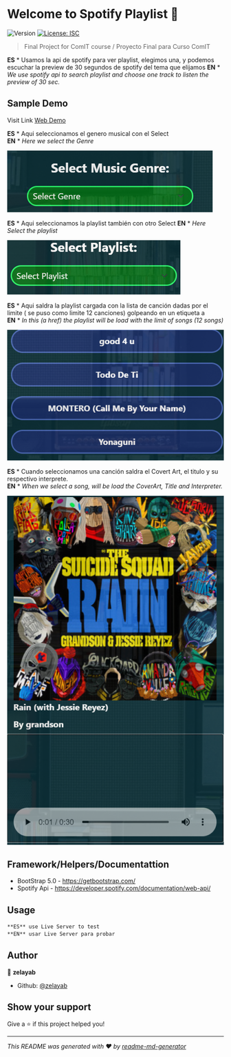 # Welcome to Spotify Playlist 👋
![Version](https://img.shields.io/badge/version-1.0.0-blue.svg?cacheSeconds=2592000)
[![License: ISC](https://img.shields.io/badge/License-ISC-yellow.svg)](#)

> Final Project for ComIT course / Proyecto Final para Curso ComIT

**ES** * Usamos la api de spotify para ver playlist, elegimos una, y podemos escuchar la preview de 30 segundos de spotify del tema que elijamos
**EN** * *We use spotify api to search playlist and choose one track to listen the preview of 30 sec.*

## Sample Demo

 Visit Link [Web Demo](https://playspotify.netlify.app "Play Spotify")


**ES** * Aqui seleccionamos el genero musical con el Select  
**EN** * *Here we select the Genre*

![alt text](https://github.com/zelayab/FinalProject-Comit/blob/main/img/select-genre.png)

 **ES** * Aqui seleccionamos la playlist también con otro Select
 **EN** * *Here Select the playlist*

![alt text](https://github.com/zelayab/FinalProject-Comit/blob/main/img/select-playlist.png)

**ES** * Aqui saldra la playlist cargada con la lista de canción dadas por el limite ( se puso como limite 12 canciones) golpeando en un etiqueta a  
**EN** * *In this (a href) the playlist will be load with the limit of songs (12 songs)*

![alt text](https://github.com/zelayab/FinalProject-Comit/blob/main/img/playlist.png)

**ES** * Cuando seleccionamos una canción saldra el Covert Art, el titulo y su respectivo interprete.  
**EN** * *When we select a song, will be load the CoverArt, Title and Interpreter.*

![alt text](https://github.com/zelayab/FinalProject-Comit/blob/main/img/Cover.png)

## Framework/Helpers/Documentattion
* BootStrap 5.0 - https://getbootstrap.com/
* Spotify Api - https://developer.spotify.com/documentation/web-api/


## Usage
```sh
**ES** use Live Server to test 
**EN** usar Live Server para probar
```


## Author

👤 **zelayab**

* Github: [@zelayab](https://github.com/zelayab)

## Show your support

Give a ⭐️ if this project helped you!


***
_This README was generated with ❤️ by [readme-md-generator](https://github.com/kefranabg/readme-md-generator)_

